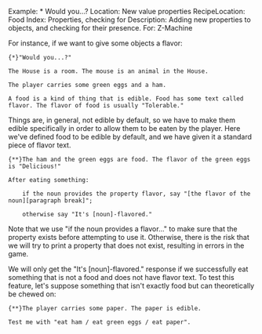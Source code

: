 Example: * Would you...?
Location: New value properties
RecipeLocation: Food
Index: Properties, checking for
Description: Adding new properties to objects, and checking for their presence.
For: Z-Machine

  
For instance, if we want to give some objects a flavor:

  

``` inform7
{*}"Would you...?"

The House is a room. The mouse is an animal in the House.

The player carries some green eggs and a ham.

A food is a kind of thing that is edible. Food has some text called flavor. The flavor of food is usually "Tolerable."
```

  
Things are, in general, not edible by default, so we have to make them edible specifically in order to allow them to be eaten by the player. Here we've defined food to be edible by default, and we have given it a standard piece of flavor text.

  

``` inform7
{**}The ham and the green eggs are food. The flavor of the green eggs is "Delicious!"

After eating something:

	if the noun provides the property flavor, say "[the flavor of the noun][paragraph break]";

	otherwise say "It's [noun]-flavored."
```

  
Note that we use "if the noun provides a flavor..." to make sure that the property exists before attempting to use it. Otherwise, there is the risk that we will try to print a property that does not exist, resulting in errors in the game.

  
We will only get the "It's [noun]-flavored." response if we successfully eat something that is not a food and does not have flavor text. To test this feature, let's suppose something that isn't exactly food but can theoretically be chewed on:

  

``` inform7
{**}The player carries some paper. The paper is edible.

Test me with "eat ham / eat green eggs / eat paper".
```

